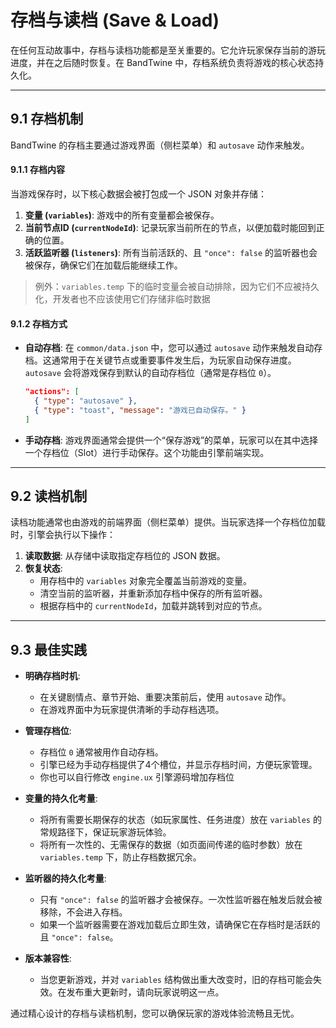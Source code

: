 # 存档与读档 (Save & Load)

在任何互动故事中，存档与读档功能都是至关重要的。它允许玩家保存当前的游玩进度，并在之后随时恢复。在 BandTwine 中，存档系统负责将游戏的核心状态持久化。

---

## 9.1 存档机制

BandTwine 的存档主要通过游戏界面（侧栏菜单）和 `autosave` 动作来触发。

#### 9.1.1 存档内容

当游戏保存时，以下核心数据会被打包成一个 JSON 对象并存储：

1.  **变量 (`variables`)**: 游戏中的所有变量都会被保存。
2.  **当前节点ID (`currentNodeId`)**: 记录玩家当前所在的节点，以便加载时能回到正确的位置。
3.  **活跃监听器 (`listeners`)**: 所有当前活跃的、且 `"once": false` 的监听器也会被保存，确保它们在加载后能继续工作。
>例外：`variables.temp` 下的临时变量会被自动排除，因为它们不应被持久化，开发者也不应该使用它们存储非临时数据

#### 9.1.2 存档方式

*   **自动存档**: 在 `common/data.json` 中，您可以通过 `autosave` 动作来触发自动存档。这通常用于在关键节点或重要事件发生后，为玩家自动保存进度。`autosave` 会将游戏保存到默认的自动存档位（通常是存档位 `0`）。

    ```json
    "actions": [
      { "type": "autosave" },
      { "type": "toast", "message": "游戏已自动保存。" }
    ]
    ```

*   **手动存档**: 游戏界面通常会提供一个“保存游戏”的菜单，玩家可以在其中选择一个存档位（Slot）进行手动保存。这个功能由引擎前端实现。

---

## 9.2 读档机制

读档功能通常也由游戏的前端界面（侧栏菜单）提供。当玩家选择一个存档位加载时，引擎会执行以下操作：

1.  **读取数据**: 从存储中读取指定存档位的 JSON 数据。
2.  **恢复状态**:
    *   用存档中的 `variables` 对象完全覆盖当前游戏的变量。
    *   清空当前的监听器，并重新添加存档中保存的所有监听器。
    *   根据存档中的 `currentNodeId`，加载并跳转到对应的节点。

---

## 9.3 最佳实践

*   **明确存档时机**:
    *   在关键剧情点、章节开始、重要决策前后，使用 `autosave` 动作。
    *   在游戏界面中为玩家提供清晰的手动存档选项。

*   **管理存档位**:
    *   存档位 `0` 通常被用作自动存档。
    *   引擎已经为手动存档提供了4个槽位，并显示存档时间，方便玩家管理。
    *   你也可以自行修改 `engine.ux` 引擎源码增加存档位

*   **变量的持久化考量**:
    *   将所有需要长期保存的状态（如玩家属性、任务进度）放在 `variables` 的常规路径下，保证玩家游玩体验。
    *   将所有一次性的、无需保存的数据（如页面间传递的临时参数）放在 `variables.temp` 下，防止存档数据冗余。

*   **监听器的持久化考量**:
    *   只有 `"once": false` 的监听器才会被保存。一次性监听器在触发后就会被移除，不会进入存档。
    *   如果一个监听器需要在游戏加载后立即生效，请确保它在存档时是活跃的且 `"once": false`。

*   **版本兼容性**:
    *   当您更新游戏，并对 `variables` 结构做出重大改变时，旧的存档可能会失效。在发布重大更新时，请向玩家说明这一点。

通过精心设计的存档与读档机制，您可以确保玩家的游戏体验流畅且无忧。

